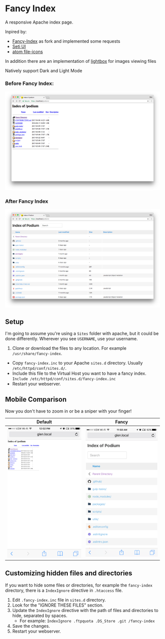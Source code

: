 # Fancy Index

A responsive Apache index page.

Inpired by:
  + [Fancy-Index](https://github.com/Vestride/fancy-index) as fork and implemented some requests
  + [Seti UI](https://github.com/jesseweed/seti-ui)
  + [atom file-icons](https://github.com/file-icons/atom)

In addition there are an implementation of [lightbox](https://github.com/lokesh/lightbox2) for images viewing files

Natively support Dark and Light Mode

### Before Fancy Index:
![before fancy index](before.png)

### After Fancy Index
![after fancy index](after.png)


## Setup

I'm going to assume you're using a `Sites` folder with apache, but it could be done differently. Wherever you see `USERNAME`, use your username.

1. Clone or download the files to any location. For example `/usr/share/fancy-index`.
  + Copy `fancy-index.inc` to your Apache `sites.d` directory. Usually `/etc/httpd/conf/sites.d/`.
  + Include this file to the Virtual Host you want to have a fancy index. `Include /etc/httpd/conf/sites.d/fancy-index.inc`
  + Restart your webserver.

## Mobile Comparison

Now you don't have to zoom in or be a sniper with your finger!

| Default  | Fancy  |
|:--------:|:------:|
|![before fancy index (mobile)](before_mobile.png)  |  ![after fancy index (mobile)](after_mobile.png)|

## Customizing hidden files and directories

If you want to hide some files or directories, for example the `fancy-index` directory, there is a `IndexIgnore` directive in `.htaccess` file.

1. Edit `.fancy-index.inc` file in  `sites.d` directory.
2. Look for the "IGNORE THESE FILES" section.
3. Update the `IndexIgnore` directive with the path of files and directories to hide, separated by spaces.
	* For example: `IndexIgnore .ftpquota .DS_Store .git /fancy-index`
4. Save the changes.
5. Restart your webserver.
